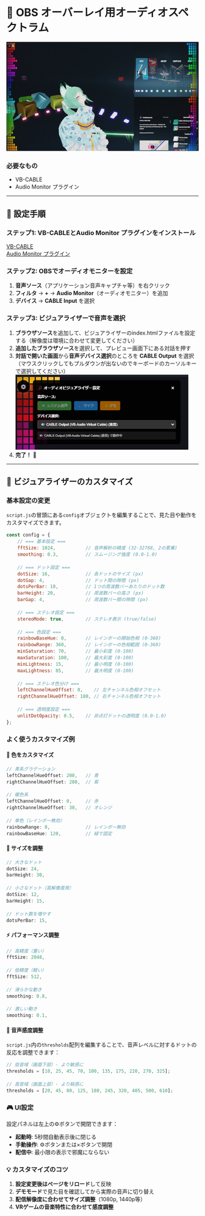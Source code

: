 # 🎯 OBS オーバーレイ用オーディオスペクトラム

![スクリーンショット](screenshot2.png)


### 必要なもの
- VB-CABLE
- Audio Monitor プラグイン

---

## 🔧 設定手順

### ステップ1: VB-CABLEとAudio Monitor プラグインをインストール

[VB-CABLE](https://vb-audio.com/Cable/)  
[Audio Monitor プラグイン](https://obsproject.com/forum/resources/audio-monitor.1186/)

### ステップ2: OBSでオーディオモニターを設定
1. **音声ソース**（アプリケーション音声キャプチャ等）を右クリック
2. **フィルタ** → **+** → **Audio Monitor**（オーディオモニター）を追加
3. **デバイス** → **CABLE Input** を選択

### ステップ3: ビジュアライザーで音声を選択
1. **ブラウザソース**を追加して、ビジュアライザーのindex.htmlファイルを設定する（解像度は環境に合わせて変更してください）
2. **追加したブラウザソース**を選択して、プレビュー画面下にある対話を押す
3. **対話で開いた画面**から**音声デバイス選択**のところを **CABLE Output** を選択（マウスクリックしてもプルダウンが出ないのでキーボードのカーソルキーで選択してください）![スクリーンショット](screenshot3.png)
4. **完了！** 🎉

---

## 🎨 ビジュアライザーのカスタマイズ

### 基本設定の変更
`script.js`の冒頭にある`config`オブジェクトを編集することで、見た目や動作をカスタマイズできます。

```javascript
const config = {
    // === 基本設定 ===
    fftSize: 1024,           // 音声解析の精度 (32-32768, 2の累乗)
    smoothing: 0.3,          // スムージング強度 (0.0-1.0)
    
    // === ドット設定 ===
    dotSize: 16,             // 各ドットのサイズ (px)
    dotGap: 4,               // ドット間の隙間 (px)
    dotsPerBar: 10,          // 1つの周波数バーあたりのドット数
    barHeight: 20,           // 周波数バーの高さ (px)
    barGap: 4,               // 周波数バー間の隙間 (px)
    
    // === ステレオ設定 ===
    stereoMode: true,        // ステレオ表示 (true/false)
    
    // === 色設定 ===
    rainbowBaseHue: 0,       // レインボーの開始色相 (0-360)
    rainbowRange: 360,       // レインボーの色相範囲 (0-360)
    minSaturation: 70,       // 最小彩度 (0-100)
    maxSaturation: 100,      // 最大彩度 (0-100)
    minLightness: 15,        // 最小明度 (0-100)
    maxLightness: 85,        // 最大明度 (0-100)
    
    // === ステレオ色分け ===
    leftChannelHueOffset: 0,    // 左チャンネル色相オフセット
    rightChannelHueOffset: 180, // 右チャンネル色相オフセット
    
    // === 透明度設定 ===
    unlitDotOpacity: 0.5,    // 非点灯ドットの透明度 (0.0-1.0)
};
```

### よく使うカスタマイズ例

#### 🎨 色をカスタマイズ
```javascript
// 青系グラデーション
leftChannelHueOffset: 200,   // 青
rightChannelHueOffset: 280,  // 紫

// 暖色系
leftChannelHueOffset: 0,     // 赤
rightChannelHueOffset: 30,   // オレンジ

// 単色（レインボー無効）
rainbowRange: 0,             // レインボー無効
rainbowBaseHue: 120,         // 緑で固定
```

#### 📏 サイズを調整
```javascript
// 大きなドット
dotSize: 24,
barHeight: 30,

// 小さなドット（高解像度用）
dotSize: 12,
barHeight: 15,

// ドット数を増やす
dotsPerBar: 15,
```

#### ⚡ パフォーマンス調整
```javascript
// 高精度（重い）
fftSize: 2048,

// 低精度（軽い）
fftSize: 512,

// 滑らかな動き
smoothing: 0.8,

// 激しい動き
smoothing: 0.1,
```

#### 🎵 音声感度調整
`script.js`内の`thresholds`配列を編集することで、音声レベルに対するドットの反応を調整できます：

```javascript
// 低音域（画面下部）- より敏感に
thresholds = [10, 25, 45, 70, 100, 135, 175, 220, 270, 325];

// 高音域（画面上部）- より鈍感に
thresholds = [20, 45, 80, 125, 180, 245, 320, 405, 500, 610];
```

### 🎮 UI設定
設定パネルは左上の⚙️ボタンで開閉できます：
- **起動時**: 5秒間自動表示後に閉じる
- **手動操作**: ⚙️ボタンまたは×ボタンで開閉
- **配信中**: 最小限の表示で邪魔にならない

### 💡 カスタマイズのコツ
1. **設定変更後はページをリロード**して反映
2. **デモモード**で見た目を確認してから実際の音声に切り替え
3. **配信解像度に合わせてサイズ調整**（1080p, 1440p等）
4. **VRゲームの音楽特性に合わせて感度調整**

